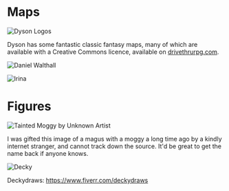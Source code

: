 # Maps

![Dyson Logos](Dyson_Logos/green_tower.svg)

Dyson has some fantastic classic fantasy maps, many of which are available with a Creative Commons licence, available on [drivethrurpg.com](https://www.drivethrurpg.com/product/263380/Dyson-Logos-Commercial-Map-Pack-2018).

![Daniel Walthall](Daniel_Walthall/prison.svg)

![Irina](Irina/greylands.jpg)

# Figures

![Tainted Moggy by Unknown Artist](Unknown/wizard_and_cat.jpg)

I was gifted this image of a magus with a moggy a long time ago by a kindly internet stranger, and cannot track down the source.
It'd be great to get the name back if anyone knows.  

![Decky](extracted/necromancer.png)

Deckydraws: https://www.fiverr.com/deckydraws

